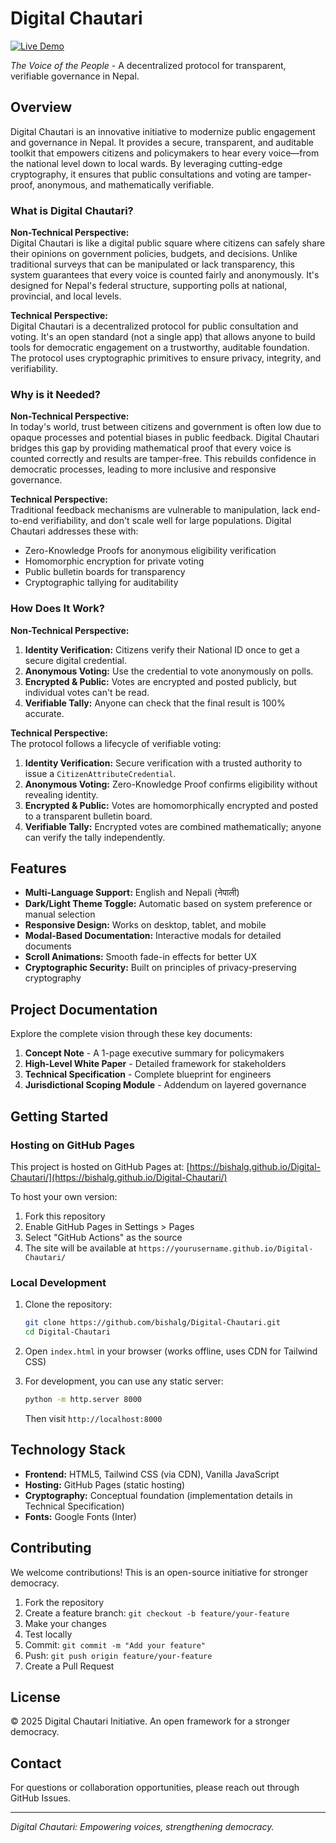# Digital Chautari

[![Live Demo](https://img.shields.io/badge/Live%20Demo-View%20Site-blue)](https://bishalg.github.io/Digital-Chautari/)

*The Voice of the People* - A decentralized protocol for transparent, verifiable governance in Nepal.

## Overview

Digital Chautari is an innovative initiative to modernize public engagement and governance in Nepal. It provides a secure, transparent, and auditable toolkit that empowers citizens and policymakers to hear every voice—from the national level down to local wards. By leveraging cutting-edge cryptography, it ensures that public consultations and voting are tamper-proof, anonymous, and mathematically verifiable.

### What is Digital Chautari?

**Non-Technical Perspective:**  
Digital Chautari is like a digital public square where citizens can safely share their opinions on government policies, budgets, and decisions. Unlike traditional surveys that can be manipulated or lack transparency, this system guarantees that every voice is counted fairly and anonymously. It's designed for Nepal's federal structure, supporting polls at national, provincial, and local levels.

**Technical Perspective:**  
Digital Chautari is a decentralized protocol for public consultation and voting. It's an open standard (not a single app) that allows anyone to build tools for democratic engagement on a trustworthy, auditable foundation. The protocol uses cryptographic primitives to ensure privacy, integrity, and verifiability.

### Why is it Needed?

**Non-Technical Perspective:**  
In today's world, trust between citizens and government is often low due to opaque processes and potential biases in public feedback. Digital Chautari bridges this gap by providing mathematical proof that every voice is counted correctly and results are tamper-free. This rebuilds confidence in democratic processes, leading to more inclusive and responsive governance.

**Technical Perspective:**  
Traditional feedback mechanisms are vulnerable to manipulation, lack end-to-end verifiability, and don't scale well for large populations. Digital Chautari addresses these with:
- Zero-Knowledge Proofs for anonymous eligibility verification
- Homomorphic encryption for private voting
- Public bulletin boards for transparency
- Cryptographic tallying for auditability

### How Does It Work?

**Non-Technical Perspective:**  
1. **Identity Verification:** Citizens verify their National ID once to get a secure digital credential.
2. **Anonymous Voting:** Use the credential to vote anonymously on polls.
3. **Encrypted & Public:** Votes are encrypted and posted publicly, but individual votes can't be read.
4. **Verifiable Tally:** Anyone can check that the final result is 100% accurate.

**Technical Perspective:**  
The protocol follows a lifecycle of verifiable voting:
1. **Identity Verification:** Secure verification with a trusted authority to issue a `CitizenAttributeCredential`.
2. **Anonymous Voting:** Zero-Knowledge Proof confirms eligibility without revealing identity.
3. **Encrypted & Public:** Votes are homomorphically encrypted and posted to a transparent bulletin board.
4. **Verifiable Tally:** Encrypted votes are combined mathematically; anyone can verify the tally independently.

## Features

- **Multi-Language Support:** English and Nepali (नेपाली)
- **Dark/Light Theme Toggle:** Automatic based on system preference or manual selection
- **Responsive Design:** Works on desktop, tablet, and mobile
- **Modal-Based Documentation:** Interactive modals for detailed documents
- **Scroll Animations:** Smooth fade-in effects for better UX
- **Cryptographic Security:** Built on principles of privacy-preserving cryptography

## Project Documentation

Explore the complete vision through these key documents:

1. **Concept Note** - A 1-page executive summary for policymakers
2. **High-Level White Paper** - Detailed framework for stakeholders
3. **Technical Specification** - Complete blueprint for engineers
4. **Jurisdictional Scoping Module** - Addendum on layered governance

## Getting Started

### Hosting on GitHub Pages

This project is hosted on GitHub Pages at: [https://bishalg.github.io/Digital-Chautari/](https://bishalg.github.io/Digital-Chautari/)

To host your own version:
1. Fork this repository
2. Enable GitHub Pages in Settings > Pages
3. Select "GitHub Actions" as the source
4. The site will be available at `https://yourusername.github.io/Digital-Chautari/`

### Local Development

1. Clone the repository:
   ```bash
   git clone https://github.com/bishalg/Digital-Chautari.git
   cd Digital-Chautari
   ```

2. Open `index.html` in your browser (works offline, uses CDN for Tailwind CSS)

3. For development, you can use any static server:
   ```bash
   python -m http.server 8000
   ```
   Then visit `http://localhost:8000`

## Technology Stack

- **Frontend:** HTML5, Tailwind CSS (via CDN), Vanilla JavaScript
- **Hosting:** GitHub Pages (static hosting)
- **Cryptography:** Conceptual foundation (implementation details in Technical Specification)
- **Fonts:** Google Fonts (Inter)

## Contributing

We welcome contributions! This is an open-source initiative for stronger democracy.

1. Fork the repository
2. Create a feature branch: `git checkout -b feature/your-feature`
3. Make your changes
4. Test locally
5. Commit: `git commit -m "Add your feature"`
6. Push: `git push origin feature/your-feature`
7. Create a Pull Request

## License

© 2025 Digital Chautari Initiative. An open framework for a stronger democracy.

## Contact

For questions or collaboration opportunities, please reach out through GitHub Issues.

---

*Digital Chautari: Empowering voices, strengthening democracy.*
